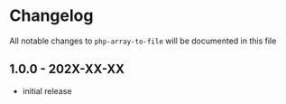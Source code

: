 # Changelog

All notable changes to `php-array-to-file` will be documented in this file

## 1.0.0 - 202X-XX-XX

- initial release
